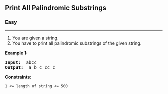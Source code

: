 ## Print All Palindromic Substrings

### Easy
***

1. You are given a string. 
2. You have to print all palindromic substrings of the given string.

**Example 1:**
<pre>
<b>Input: </b> abcc 
<b>Output: </b> a b c cc c
</pre>

**Constraints:**
```
1 <= length of string <= 500
```
